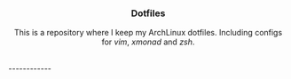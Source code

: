 <h3 align="center">
Dotfiles

</h3>
<p align="center">
This is a repository where I keep my ArchLinux dotfiles. Including configs for <i>vim</i>, <i>xmonad</i> and <i>zsh</i>.<br><br>
</p>
------------ 

